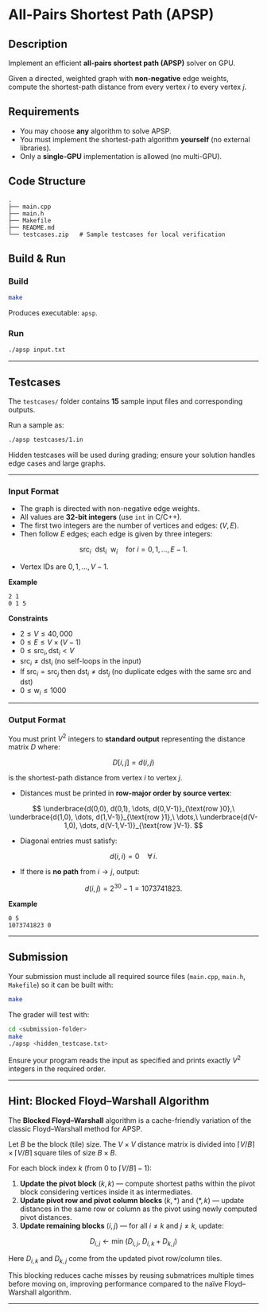 # All-Pairs Shortest Path (APSP)

## Description

Implement an efficient **all-pairs shortest path (APSP)** solver on GPU.

Given a directed, weighted graph with **non-negative** edge weights, compute the shortest-path distance from every vertex $i$ to every vertex $j$.

## Requirements

* You may choose **any** algorithm to solve APSP.
* You must implement the shortest-path algorithm **yourself** (no external libraries).
* Only a **single-GPU** implementation is allowed (no multi-GPU).

## Code Structure

```
.
├── main.cpp
├── main.h
├── Makefile
├── README.md
└── testcases.zip   # Sample testcases for local verification
```

## Build & Run

### Build

```bash
make
```

Produces executable: `apsp`.

### Run

```bash
./apsp input.txt
```

---

## Testcases

The `testcases/` folder contains **15** sample input files and corresponding outputs.

Run a sample as:

```bash
./apsp testcases/1.in
```

Hidden testcases will be used during grading; ensure your solution handles edge cases and large graphs.

---

### Input Format

* The graph is directed with non-negative edge weights.
* All values are **32-bit integers** (use `int` in C/C++).
* The first two integers are the number of vertices and edges: $(V, E)$.
* Then follow $E$ edges; each edge is given by three integers:

$$
\mathrm{src}_i\ \ \mathrm{dst}_i\ \ \mathrm{w}_i \quad\text{for } i=0,1,\dots,E-1 .
$$

* Vertex IDs are $0,1,\dots,V-1$.

**Example**

```
2 1
0 1 5
```

**Constraints**

* $2 \le V \le 40{,}000$
* $0 \le E \le V \times (V-1)$
* $0 \le \mathrm{src}_i, \mathrm{dst}_i < V$
* $\mathrm{src}_i \ne \mathrm{dst}_i$ (no self-loops in the input)
* If $\mathrm{src}_i=\mathrm{src}_j$ then $\mathrm{dst}_i \ne \mathrm{dst}_j$ (no duplicate edges with the same $\mathrm{src}$ and $\mathrm{dst}$)
* $0 \le \mathrm{w}_i \le 1000$

---

### Output Format

You must print $V^2$ integers to **standard output** representing the distance matrix $D$ where:

$$
D[i,j] = d(i,j)
$$

is the shortest-path distance from vertex $i$ to vertex $j$.

* Distances must be printed in **row-major order by source vertex**:

$$
\underbrace{d(0,0), d(0,1), \dots, d(0,V-1)}_{\text{row }0},\ 
\underbrace{d(1,0), \dots, d(1,V-1)}_{\text{row }1},\ 
\dots,\ 
\underbrace{d(V-1,0), \dots, d(V-1,V-1)}_{\text{row }V-1}.
$$

* Diagonal entries must satisfy:

$$
d(i,i) = 0 \quad \forall\, i .
$$

* If there is **no path** from $i \to j$, output:

$$
d(i,j) = 2^{30} - 1 = 1073741823 .
$$

**Example**

```
0 5
1073741823 0
```

---

## Submission

Your submission must include all required source files (`main.cpp`, `main.h`, `Makefile`) so it can be built with:

```bash
make
```

The grader will test with:

```bash
cd <submission-folder>
make
./apsp <hidden_testcase.txt>
```

Ensure your program reads the input as specified and prints exactly $V^2$ integers in the required order.

---

## Hint: Blocked Floyd–Warshall Algorithm

The **Blocked Floyd–Warshall** algorithm is a cache-friendly variation of the classic Floyd–Warshall method for APSP.

Let $B$ be the block (tile) size. The $V \times V$ distance matrix is divided into $\lceil V/B \rceil \times \lceil V/B \rceil$ square tiles of size $B \times B$.

For each block index $k$ (from $0$ to $\lceil V/B \rceil - 1$):

1. **Update the pivot block** $(k,k)$ — compute shortest paths within the pivot block considering vertices inside it as intermediates.
2. **Update pivot row and pivot column blocks** $(k,*)$ and $(*,k)$ — update distances in the same row or column as the pivot using newly computed pivot distances.
3. **Update remaining blocks** $(i,j)$ — for all $i \ne k$ and $j \ne k$, update:

$$
D_{i,j} \leftarrow \min\!\bigl(D_{i,j},\ D_{i,k} + D_{k,j}\bigr)
$$

Here $D_{i,k}$ and $D_{k,j}$ come from the updated pivot row/column tiles.

This blocking reduces cache misses by reusing submatrices multiple times before moving on, improving performance compared to the naïve Floyd–Warshall algorithm.

---
